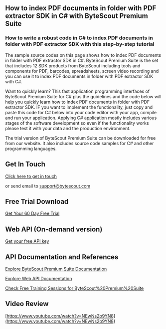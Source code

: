 ## How to index PDF documents in folder with PDF extractor SDK in C# with ByteScout Premium Suite

### How to write a robust code in C# to index PDF documents in folder with PDF extractor SDK with this step-by-step tutorial

The sample source codes on this page shows how to index PDF documents in folder with PDF extractor SDK in C#. ByteScout Premium Suite is the set that includes 12 SDK products from ByteScout including tools and components for PDF, barcodes, spreadsheets, screen video recording and you can use it to index PDF documents in folder with PDF extractor SDK with C#.

Want to quickly learn? This fast application programming interfaces of ByteScout Premium Suite for C# plus the guidelines and the code below will help you quickly learn how to index PDF documents in folder with PDF extractor SDK. IF you want to implement the functionality, just copy and paste this code for C# below into your code editor with your app, compile and run your application. Applying C# application mostly includes various stages of the software development so even if the functionality works please test it with your data and the production environment.

The trial version of ByteScout Premium Suite can be downloaded for free from our website. It also includes source code samples for C# and other programming languages.

## Get In Touch

[Click here to get in touch](https://bytescout.zendesk.com/hc/en-us/requests/new?subject=ByteScout%20Premium%20Suite%20Question)

or send email to [support@bytescout.com](mailto:support@bytescout.com?subject=ByteScout%20Premium%20Suite%20Question) 

## Free Trial Download

[Get Your 60 Day Free Trial](https://bytescout.com/download/web-installer?utm_source=github-readme)

## Web API (On-demand version)

[Get your free API key](https://pdf.co/documentation/api?utm_source=github-readme)

## API Documentation and References

[Explore ByteScout Premium Suite Documentation](https://bytescout.com/documentation/index.html?utm_source=github-readme)

[Explore Web API Documentation](https://pdf.co/documentation/api?utm_source=github-readme)

[Check Free Training Sessions for ByteScout%20Premium%20Suite](https://academy.bytescout.com/)

## Video Review

[https://www.youtube.com/watch?v=NEwNs2b9YN8](https://www.youtube.com/watch?v=NEwNs2b9YN8)